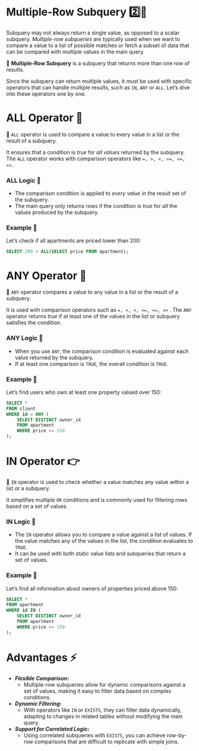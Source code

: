 # Multiple-Row Subquery 2️⃣📄

Subquery may not always return a single value, as opposed to a scalar subquery. *Multiple-row subqueries* are typically used when we want to compare a value to a list of possible matches or fetch a subset of data that can be compared with multiple values in the main query.

<aside>

📖 **Multiple-Row Subquery** is a subquery that returns more than one row of results.

</aside>

Since the subquery can return multiple values, it must be used with specific operators that can handle multiple results, such as `IN`, `ANY` or `ALL`. Let’s dive into these operators one by one.

# ALL Operator 👐

<aside>

📖 `ALL` operator is used to compare a value to every value in a list or the result of a subquery.

</aside>

It ensures that a condition is *true* for *all values* returned by the subquery. The `ALL` operator works with comparison operators like `=, >, <, >=, <=, <>`.

### ALL Logic 🧩

- The comparison condition is applied to *every value* in the result set of the subquery.
- The main query only returns rows if the condition is *true* for *all* the values produced by the subquery.

### Example 🧪

Let’s check if all apartments are priced lower than 200:

```sql
SELECT 200 > ALL(SELECT price FROM apartment);
```

# ANY Operator 🔄

<aside>

📖 `ANY` operator compares a value to any value in a list or the result of a subquery.

</aside>

It is used with comparison operators such as `=, >, <, >=, <=, <>` . The `ANY` operator returns *true* if at least one of the values in the list or subquery satisfies the condition.

### ANY Logic 🧩

- When you use `ANY`, the comparison condition is evaluated against each value returned by the subquery.
- If at least one comparison is `TRUE`, the overall condition is `TRUE`.

### Example 🧪

Let’s find users who own at least one property valued over 150:

```sql
SELECT *
FROM client
WHERE id = ANY (
    SELECT DISTINCT owner_id
    FROM apartment
    WHERE price >= 150
);
```

# IN Operator 👉

<aside>

📖 `IN` operator is used to check whether a value matches any value within a list or a subquery.

</aside>

It simplifies multiple `OR` conditions and is commonly used for filtering rows based on a set of values.

### IN Logic 🧩

- The `IN` operator allows you to compare a value against a list of values. If the value matches any of the values in the list, the condition evaluates to `TRUE`.
- It can be used with both static value lists and subqueries that return a set of values.

### Example 🧪

Let’s find all information about owners of properties priced above 150:

```sql
SELECT *
FROM apartment
WHERE id IN (
    SELECT DISTINCT owner_id
    FROM apartment
    WHERE price >= 150
);
```

# Advantages ⚡

- ***Flexible Comparison:***
    - Multiple-row subqueries allow for dynamic comparisons against a set of values, making it easy to filter data based on complex conditions.
- ***Dynamic Filtering:***
    - With operators like `IN` or `EXISTS`, they can filter data dynamically, adapting to changes in related tables without modifying the main query.
- ***Support for Correlated Logic:***
    - Using correlated subqueries with `EXISTS`, you can achieve row-by-row comparisons that are difficult to replicate with simple joins.